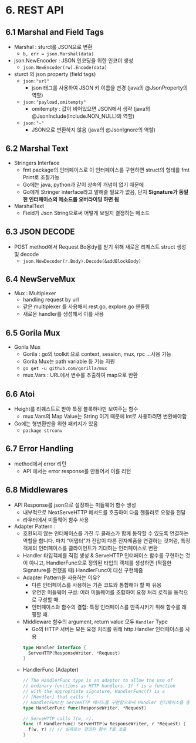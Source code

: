 # 6. REST API
## 6.1 Marshal and Field Tags
- Marshal : sturct를 JSON으로 변환
  - `b, err = json.Marshal(data)`
- json.NewEncoder : JSON 인코딩을 위한 인코더 생성
  - `json.NewEncoder(rw).Encode(data)`
- sturct 의 json property (field tags)
  - `json:"url"` 
    - json 태그를 사용하여 JSON 키 이름을 변경 (java의 @JsonProperty의 역할)
  - `json:"payload,omitempty"` 
    - omitempty : 값이 비어있으면 JSON에서 생략 (java의 @JsonInclude(Include.NON_NULL)의 역할)
  - `json:"-"`
    - JSON으로 변환하지 않음 (java의 @JsonIgnore의 역할)

## 6.2 Marshal Text
- Stringers Interface
  - fmt package의 인터페이스로 이 인터페이스를 구현하면 struct의 형태를 fmt Print로 조절가능
  - Go에는 java, python과 같이 상속의 개념이 없기 때문에
  - Go에게 Stringer interface라고 말해줄 필요가 없음, 단지 **Signature가 동일한 인터페이스의 메소드를 오버라이딩 하면 됨**
- MarshalText 
  - Field가 Json String으로써 어떻게 보일지 결정하는 메소드

## 6.3 JSON DECODE
- POST method에서 Request Bo용dy를 받기 위해 새로운 리퀘스트 struct 생성 및 decode
  - `json.NewDecoder(r.Body).Decode(&addBlockBody)` 

## 6.4 NewServeMux
- Mux : Multiplexer
  - handling request by url
  - 같은 multiplexer 를 사용해서 rest.go, explore.go 핸들링
  - 새로운 handler를 생성해서 이를 사용

## 6.5 Gorila Mux
- Gorila Mux
  - Gorila : go의 toolkit 으로 context, session, mux, rpc ...사용 가능
  - Gorila Mux는 path variable 등 기능 지원 
  - `go get -u github.com/gorilla/mux`
  - mux.Vars : URL에서 변수를 추출하여 map으로 반환

## 6.6 Atoi
- Height를 리퀘스트로 받아 특정 블록하나만 보여주는 함수
  - mux.Vars의 Map Value는 String 이기 때문에 int로 사용하려면 변환해야함
- Go에는 형변환만을 위한 패키지가 있음
  - `package strconv` 

## 6.7 Error Handling
- method에서 error 리턴
  -  API 에서는 error response를 만들어서 이를 리턴

## 6.8 Middlewares
- API Response를 json으로 설정하는 미들웨어 함수 생성
  - 내부적으로 NextServeHTTP 메서드를 호출하여 다음 핸들러로 요청을 전달
  - 라우터에서 미들웨어 함수 사용
- Adapter Pattern :
  - 호환되지 않는 인터페이스를 가진 두 클래스가 함께 동작할 수 있도록 연결하는 역할을 합니다. 마치 "어댑터"가 전압이 다른 전자제품을 연결하는 것처럼, 특정 객체의 인터페이스를 클라이언트가 기대하는 인터페이스로 변환
  - Handler 타입객체를 직접 생성 & ServeHTTP 인터페이스 함수를 구현하는 것이 아니고, HandlerFunc으로 정의된 타입의 객체를 생성하면 (적절한 Signature를 전했을 때) HandlerFunc이 대신 구현해줌
  - Adapter Pattern을 사용하는 이유? 
    - 다른 인터페이스를 사용하는 기존 코드와 통합해야 할 때 유용
    - 유연한 미들웨어 구성: 여러 미들웨어를 조합하여 요청 처리 로직을 동적으로 구성할 때.
    - 인터페이스와 함수의 결합: 특정 인터페이스를 만족시키기 위해 함수를 래핑할 때.
  - Middleware 함수의 argument, return value 모두 `Handler` Type
    - Go의 HTTP 서버는 모든 요청 처리를 위해 http.Handler 인터페이스를 사용
    ``` Go
    type Handler interface {
      ServeHTTP(ResponseWriter, *Request)
    }
    ```
  - HandlerFunc (Adapter)
    ``` Go
    // The HandlerFunc type is an adapter to allow the use of
    // ordinary functions as HTTP handlers. If f is a function
    // with the appropriate signature, HandlerFunc(f) is a
    // [Handler] that calls f.
    // HandlerFunc는 ServeHTTP 메서드를 구현함으로써 Handler 인터페이스를 충족
    type HandlerFunc func(ResponseWriter, *Request)

    // ServeHTTP calls f(w, r).
    func (f HandlerFunc) ServeHTTP(w ResponseWriter, r *Request) {
      f(w, r) // // 실제로는 정의된 함수 f를 호출
    }
    ```